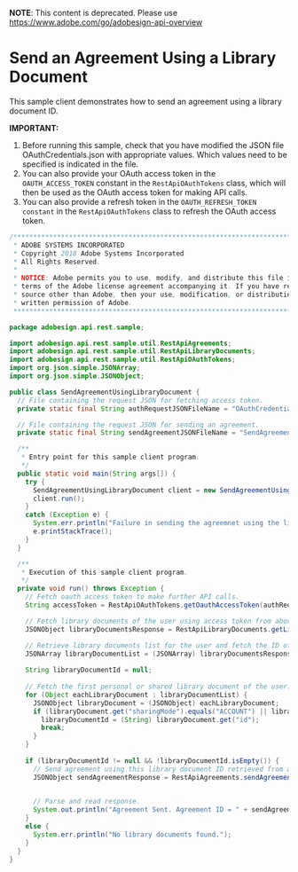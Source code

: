  **NOTE**: This content is deprecated. Please use https://www.adobe.com/go/adobesign-api-overview

# Send an Agreement Using a Library Document

This sample client demonstrates how to send an agreement using a library document ID.

**IMPORTANT:**

1. Before running this sample, check that you have modified the JSON file OAuthCredentials.json with appropriate values. Which values need to be specified is indicated in the file.
2. You can also provide your OAuth access token in the `OAUTH_ACCESS_TOKEN` constant in the `RestApiOAuthTokens` class, which will then be used as the OAuth access token for making API calls.
3. You can also provide a refresh token in the `OAUTH_REFRESH_TOKEN constant` in the `RestApiOAuthTokens` class to refresh the OAuth access token.

```java
/*************************************************************************
 * ADOBE SYSTEMS INCORPORATED
 * Copyright 2018 Adobe Systems Incorporated
 * All Rights Reserved.
 * 
 * NOTICE: Adobe permits you to use, modify, and distribute this file in accordance with the
 * terms of the Adobe license agreement accompanying it. If you have received this file from a
 * source other than Adobe, then your use, modification, or distribution of it requires the prior
 * written permission of Adobe.
 **************************************************************************/

package adobesign.api.rest.sample;

import adobesign.api.rest.sample.util.RestApiAgreements;
import adobesign.api.rest.sample.util.RestApiLibraryDocuments;
import adobesign.api.rest.sample.util.RestApiOAuthTokens;
import org.json.simple.JSONArray;
import org.json.simple.JSONObject;

public class SendAgreementUsingLibraryDocument {
  // File containing the request JSON for fetching access token.
  private static final String authRequestJSONFileName = "OAuthCredentials.json";

  // File containing the request JSON for sending an agreement.
  private static final String sendAgreementJSONFileName = "SendAgreement.json";

  /**
   * Entry point for this sample client program.
   */
  public static void main(String args[]) {
    try {
      SendAgreementUsingLibraryDocument client = new SendAgreementUsingLibraryDocument();
      client.run();
    }
    catch (Exception e) {
      System.err.println("Failure in sending the agreemnet using the library document ID specified.");
      e.printStackTrace();
    }
  }

  /**
   * Execution of this sample client program.
   */
  private void run() throws Exception {
    // Fetch oauth access token to make further API calls.
    String accessToken = RestApiOAuthTokens.getOauthAccessToken(authRequestJSONFileName);

    // Fetch library documents of the user using access token from above.
    JSONObject libraryDocumentsResponse = RestApiLibraryDocuments.getLibraryDocuments(accessToken);

    // Retrieve library documents list for the user and fetch the ID of first library document.
    JSONArray libraryDocumentList = (JSONArray) libraryDocumentsResponse.get("libraryDocumentList");
    
    String libraryDocumentId = null;
    
    // Fetch the first personal or shared library document of the user.
    for (Object eachLibraryDocument : libraryDocumentList) {
      JSONObject libraryDocument = (JSONObject) eachLibraryDocument;
      if (libraryDocument.get("sharingMode").equals("ACCOUNT") || libraryDocument.get("sharingMode").equals("GROUP") || libraryDocument.get("sharingMode").equals("USER")) {
        libraryDocumentId = (String) libraryDocument.get("id");
        break;
      }
    }
    
    if (libraryDocumentId != null && !libraryDocumentId.isEmpty()) {
      // Send agreement using this library document ID retrieved from above.
      JSONObject sendAgreementResponse = RestApiAgreements.sendAgreement(accessToken, sendAgreementJSONFileName, libraryDocumentId,
                                                                         RestApiAgreements.DocumentIdentifierName.LIBRARY_DOCUMENT_ID);

      // Parse and read response.
      System.out.println("Agreement Sent. Agreement ID = " + sendAgreementResponse.get("id"));
    }
    else {
      System.err.println("No library documents found.");
    }
  }
}
```